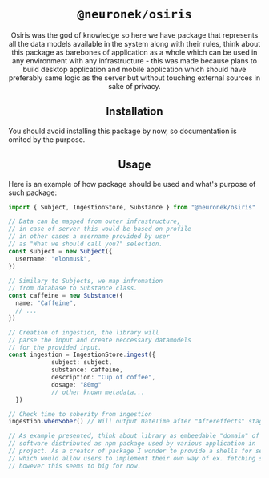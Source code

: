 <h1 align="center">
<code>
@neuronek/osiris
</code>
</h1>

<p align="center">
Osiris was the god of knowledge so here we have package that represents all the data models available in the system along with their rules, think about this package as barebones of application as a whole which can be used in any environment with any infrastructure - this was made because plans to build desktop application and mobile application which should have preferably same logic as the  server but without touching external sources in sake of privacy.
</p>

<h2 align="center">Installation</h2>

You should avoid installing this package by now, so documentation is omited by the purpose.

<h2 align="center">Usage</h2>

Here is an example of how package should be used and what's purpose of such package:

```ts
import { Subject, IngestionStore, Substance } from "@neuronek/osiris"

// Data can be mapped from outer infrastructure,
// in case of server this would be based on profile
// in other cases a username provided by user
// as "What we should call you?" selection.
const subject = new Subject({
  username: "elonmusk",
})

// Similary to Subjects, we map infromation
// from database to Substance class.
const caffeine = new Substance({
  name: "Caffeine",
  // ...
})

// Creation of ingestion, the library will
// parse the input and create neccessary datamodels
// for the provided input.
const ingestion = IngestionStore.ingest({
			subject: subject,
            substance: caffeine,
            description: "Cup of coffee",
            dosage: "80mg"
            // other known metadata...
  })

// Check time to soberity from ingestion
ingestion.whenSober() // Will output DateTime after "Aftereffects" stage.

// As example presented, think about library as embeedable "domain" of
// software distributed as npm package used by various application in
// project. As a creator of package I wonder to provide a shells for services
// which would allow users to implement their own way of ex. fetching substances
// however this seems to big for now.
```
